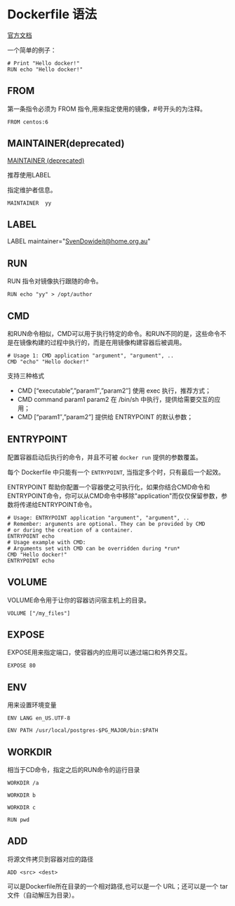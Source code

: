 # Dockerfile 语法

[官方文档](https://docs.docker.com/engine/reference/builder/)

一个简单的例子：

```shell
# Print "Hello docker!"
RUN echo "Hello docker!"
```

## FROM

第一条指令必须为 FROM 指令,用来指定使用的镜像，#号开头的为注释。

    FROM centos:6

## MAINTAINER(deprecated)

[MAINTAINER (deprecated)](https://docs.docker.com/engine/reference/builder/#maintainer-deprecated)

推荐使用LABEL

指定维护者信息。

    MAINTAINER  yy

## LABEL

LABEL maintainer="SvenDowideit@home.org.au"

## RUN

RUN 指令对镜像执行跟随的命令。

    RUN echo "yy" > /opt/author

## CMD

和RUN命令相似，CMD可以用于执行特定的命令。和RUN不同的是，这些命令不是在镜像构建的过程中执行的，而是在用镜像构建容器后被调用。

```shell
# Usage 1: CMD application "argument", "argument", ..
CMD "echo" "Hello docker!"
```

支持三种格式

* CMD [“executable”,”param1″,”param2″] 使用 exec 执行，推荐方式；
* CMD command param1 param2 在 /bin/sh 中执行，提供给需要交互的应用；
* CMD [“param1″,”param2”] 提供给 ENTRYPOINT 的默认参数；

## ENTRYPOINT

配置容器启动后执行的命令，并且不可被 `docker run` 提供的参数覆盖。

每个 Dockerfile 中只能有一个 `ENTRYPOINT`, 当指定多个时，只有最后一个起效。

ENTRYPOINT 帮助你配置一个容器使之可执行化，如果你结合CMD命令和ENTRYPOINT命令，你可以从CMD命令中移除"application"而仅仅保留参数，参数将传递给ENTRYPOINT命令。

```shell
# Usage: ENTRYPOINT application "argument", "argument", ..
# Remember: arguments are optional. They can be provided by CMD
# or during the creation of a container.
ENTRYPOINT echo
# Usage example with CMD:
# Arguments set with CMD can be overridden during *run*
CMD "Hello docker!"
ENTRYPOINT echo
```

## VOLUME

VOLUME命令用于让你的容器访问宿主机上的目录。

    VOLUME ["/my_files"]

## EXPOSE

EXPOSE用来指定端口，使容器内的应用可以通过端口和外界交互。

    EXPOSE 80

## ENV

用来设置环境变量

    ENV LANG en_US.UTF-8

    ENV PATH /usr/local/postgres-$PG_MAJOR/bin:$PATH

## WORKDIR

相当于CD命令，指定之后的RUN命令的运行目录

    WORKDIR /a

    WORKDIR b

    WORKDIR c

    RUN pwd

## ADD

将源文件拷贝到容器对应的路径

    ADD <src> <dest>

可以是Dockerfile所在目录的一个相对路径,也可以是一个 URL；还可以是一个 tar 文件（自动解压为目录）。